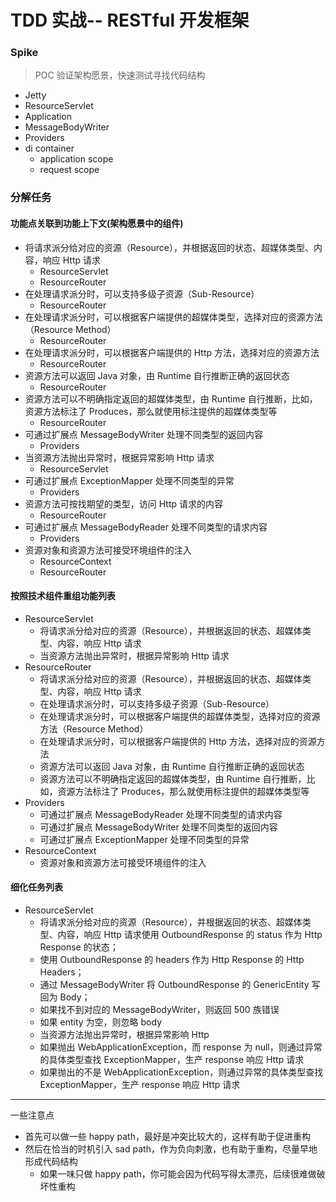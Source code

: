 # TDD 实战-- RESTful 开发框架




### Spike
> POC 验证架构愿景，快速测试寻找代码结构 
- Jetty 
- ResourceServlet
- Application
- MessageBodyWriter 
- Providers
- di container
  - application scope
  - request scope

### 分解任务
#### 功能点关联到功能上下文(架构愿景中的组件)
- 将请求派分给对应的资源（Resource），并根据返回的状态、超媒体类型、内容，响应 Http 请求
  - ResourceServlet
  - ResourceRouter 
- 在处理请求派分时，可以支持多级子资源（Sub-Resource）
  - ResourceRouter
- 在处理请求派分时，可以根据客户端提供的超媒体类型，选择对应的资源方法（Resource Method）
  - ResourceRouter
- 在处理请求派分时，可以根据客户端提供的 Http 方法，选择对应的资源方法
  - ResourceRouter
- 资源方法可以返回 Java 对象，由 Runtime 自行推断正确的返回状态
  - ResourceRouter
- 资源方法可以不明确指定返回的超媒体类型，由 Runtime 自行推断，比如，资源方法标注了 Produces，那么就使用标注提供的超媒体类型等
  - ResourceRouter
- 可通过扩展点 MessageBodyWriter 处理不同类型的返回内容
  - Providers
- 当资源方法抛出异常时，根据异常影响 Http 请求
  - ResourceServlet
- 可通过扩展点 ExceptionMapper 处理不同类型的异常
  - Providers
- 资源方法可按找期望的类型，访问 Http 请求的内容
  - ResourceRouter
- 可通过扩展点 MessageBodyReader 处理不同类型的请求内容
  - Providers
- 资源对象和资源方法可接受环境组件的注入
  - ResourceContext
  - ResourceRouter
#### 按照技术组件重组功能列表
- ResourceServlet
  - 将请求派分给对应的资源（Resource），并根据返回的状态、超媒体类型、内容，响应 Http 请求
  - 当资源方法抛出异常时，根据异常影响 Http 请求
- ResourceRouter
  - 将请求派分给对应的资源（Resource），并根据返回的状态、超媒体类型、内容，响应 Http 请求
  - 在处理请求派分时，可以支持多级子资源（Sub-Resource）
  - 在处理请求派分时，可以根据客户端提供的超媒体类型，选择对应的资源方法（Resource Method）
  - 在处理请求派分时，可以根据客户端提供的 Http 方法，选择对应的资源方法
  - 资源方法可以返回 Java 对象，由 Runtime 自行推断正确的返回状态
  - 资源方法可以不明确指定返回的超媒体类型，由 Runtime 自行推断，比如，资源方法标注了 Produces，那么就使用标注提供的超媒体类型等
- Providers
  - 可通过扩展点 MessageBodyReader 处理不同类型的请求内容
  - 可通过扩展点 MessageBodyWriter 处理不同类型的返回内容
  - 可通过扩展点 ExceptionMapper 处理不同类型的异常
- ResourceContext
  - 资源对象和资源方法可接受环境组件的注入
#### 细化任务列表
- ResourceServlet
  - 将请求派分给对应的资源（Resource），并根据返回的状态、超媒体类型、内容，响应 Http 请求使用 OutboundResponse 的 status 作为 Http Response 的状态；
  - 使用 OutboundResponse 的 headers 作为 Http Response 的 Http Headers；
  - 通过 MessageBodyWriter 将 OutboundResponse 的 GenericEntity 写回为 Body；
  - 如果找不到对应的 MessageBodyWriter，则返回 500 族错误
  - 如果 entity 为空，则忽略 body
  - 当资源方法抛出异常时，根据异常影响 Http 
  - 如果抛出 WebApplicationException，而 response 为 null，则通过异常的具体类型查找 ExceptionMapper，生产 response 响应 Http 请求
  - 如果抛出的不是 WebApplicationException，则通过异常的具体类型查找 ExceptionMapper，生产 response 响应 Http 请求



---
一些注意点
- 首先可以做一些 happy path，最好是冲突比较大的，这样有助于促进重构
- 然后在恰当的时机引入 sad path，作为负向刺激，也有助于重构，尽量早地形成代码结构
  - 如果一味只做 happy path，你可能会因为代码写得太漂亮，后续很难做破坏性重构
